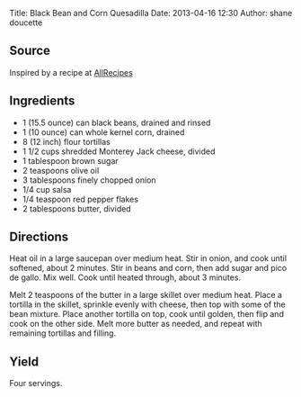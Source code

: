 Title: Black Bean and Corn Quesadilla
Date: 2013-04-16 12:30
Author: shane doucette

## Source
Inspired by a recipe at [AllRecipes](http://allrecipes.com/Recipe/Black-Bean-and-Corn-Quesadillas/Detail.aspx)

## Ingredients
+ 1 (15.5 ounce) can black beans, drained and rinsed
+ 1 (10 ounce) can whole kernel corn, drained
+ 8 (12 inch) flour tortillas
+ 1 1/2 cups shredded Monterey Jack cheese, divided
+ 1 tablespoon brown sugar
+ 2 teaspoons olive oil
+ 3 tablespoons finely chopped onion
+ 1/4 cup salsa
+ 1/4 teaspoon red pepper flakes
+ 2 tablespoons butter, divided

## Directions
Heat oil in a large saucepan over medium heat. Stir in onion, and cook until softened, about 2 minutes. Stir in beans and corn, then add sugar and pico de gallo.  Mix well. Cook until heated through, about 3 minutes.

Melt 2 teaspoons of the butter in a large skillet over medium heat. Place a tortilla in the skillet, sprinkle evenly with cheese, then top with some of the bean mixture. Place another tortilla on top, cook until golden, then flip and cook on the other side. Melt more butter as needed, and repeat with remaining tortillas and filling.

## Yield
Four servings.
